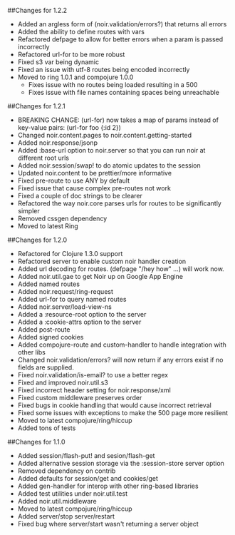 ##Changes for 1.2.2
* Added an argless form of (noir.validation/errors?) that returns all errors
* Added the ability to define routes with vars
* Refactored defpage to allow for better errors when a param is passed incorrectly
* Refactored url-for to be more robust
* Fixed s3 var being dynamic
* Fixed an issue with utf-8 routes being encoded incorrectly
* Moved to ring 1.0.1 and compojure 1.0.0
    * Fixes issue with no routes being loaded resulting in a 500
    * Fixes issue with file names containing spaces being unreachable

##Changes for 1.2.1
* BREAKING CHANGE: (url-for) now takes a map of params instead of key-value pairs: (url-for foo {:id 2})
* Changed noir.content.pages to noir.content.getting-started
* Added noir.response/jsonp
* Added :base-url option to noir.server so that you can run noir at different root urls
* Added noir.session/swap! to do atomic updates to the session
* Updated noir.content to be prettier/more informative 
* Fixed pre-route to use ANY by default
* Fixed issue that cause complex pre-routes not work
* Fixed a couple of doc strings to be clearer
* Refactored the way noir.core parses urls for routes to be significantly simpler
* Removed cssgen dependency
* Moved to latest Ring

##Changes for 1.2.0

* Refactored for Clojure 1.3.0 support
* Refactored server to enable custom noir handler creation
* Added url decoding for routes. (defpage "/hey how" ...) will work now.
* Added noir.util.gae to get Noir up on Google App Engine
* Added named routes 
* Added noir.request/ring-request
* Added url-for to query named routes
* Added noir.server/load-view-ns
* Added a :resource-root option to the server
* Added a :cookie-attrs option to the server
* Added post-route
* Added signed cookies
* Added compojure-route and custom-handler to handle integration with other libs
* Changed noir.validation/errors? will now return if any errors exist if no fields are supplied.
* Fixed noir.validation/is-email? to use a better regex
* Fixed and improved noir.util.s3
* Fixed incorrect header setting for noir.response/xml
* Fixed custom middleware preserves order
* Fixed bugs in cookie handling that would cause incorrect retrieval
* Fixed some issues with exceptions to make the 500 page more resilient
* Moved to latest compojure/ring/hiccup
* Added tons of tests


##Changes for 1.1.0

* Added session/flash-put! and sesion/flash-get
* Added alternative session storage via the :session-store server option
* Removed dependency on contrib
* Added defaults for session/get and cookies/get
* Added gen-handler for interop with other ring-based libraries
* Added test utilities under noir.util.test
* Added noir.util.middleware
* Moved to latest compojure/ring/hiccup
* Added server/stop server/restart
* Fixed bug where server/start wasn't returning a server object

